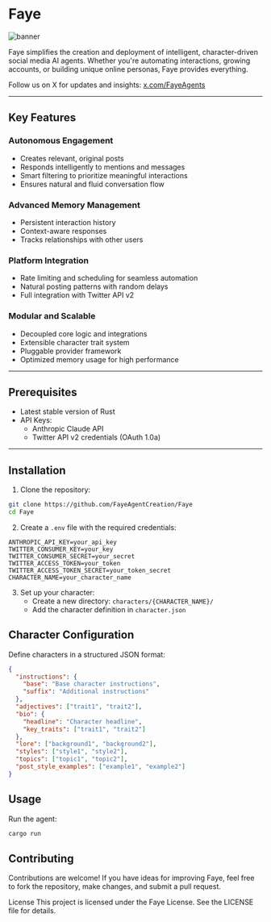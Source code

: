 # Faye

![banner](https://pbs.twimg.com/profile_banners/1877516904736370688/1736487145/1500x500)


Faye simplifies the creation and deployment of intelligent, character-driven social media AI agents. Whether you're automating interactions, growing accounts, or building unique online personas, Faye provides everything.

Follow us on X for updates and insights: [x.com/FayeAgents](https://x.com/FayeAgents)

---

## Key Features

### Autonomous Engagement
- Creates relevant, original posts
- Responds intelligently to mentions and messages
- Smart filtering to prioritize meaningful interactions
- Ensures natural and fluid conversation flow

### Advanced Memory Management
- Persistent interaction history
- Context-aware responses
- Tracks relationships with other users

### Platform Integration
- Rate limiting and scheduling for seamless automation
- Natural posting patterns with random delays
- Full integration with Twitter API v2

### Modular and Scalable
- Decoupled core logic and integrations
- Extensible character trait system
- Pluggable provider framework
- Optimized memory usage for high performance

---

## Prerequisites

- Latest stable version of Rust
- API Keys:
  - Anthropic Claude API
  - Twitter API v2 credentials (OAuth 1.0a)

---

## Installation

1. Clone the repository:
```bash
git clone https://github.com/FayeAgentCreation/Faye
cd Faye
```

2. Create a `.env` file with the required credentials:
```env
ANTHROPIC_API_KEY=your_api_key
TWITTER_CONSUMER_KEY=your_key
TWITTER_CONSUMER_SECRET=your_secret
TWITTER_ACCESS_TOKEN=your_token
TWITTER_ACCESS_TOKEN_SECRET=your_token_secret
CHARACTER_NAME=your_character_name
```

3. Set up your character:
   - Create a new directory: `characters/{CHARACTER_NAME}/`
   - Add the character definition in `character.json`

## Character Configuration

Define characters in a structured JSON format:

```json
{
  "instructions": {
    "base": "Base character instructions",
    "suffix": "Additional instructions"
  },
  "adjectives": ["trait1", "trait2"],
  "bio": {
    "headline": "Character headline",
    "key_traits": ["trait1", "trait2"]
  },
  "lore": ["background1", "background2"],
  "styles": ["style1", "style2"],
  "topics": ["topic1", "topic2"],
  "post_style_examples": ["example1", "example2"]
}
```

## Usage

Run the agent:
```bash
cargo run
```

## Contributing
Contributions are welcome! If you have ideas for improving Faye, feel free to fork the repository, make changes, and submit a pull request.

License
This project is licensed under the Faye License. See the LICENSE file for details.
